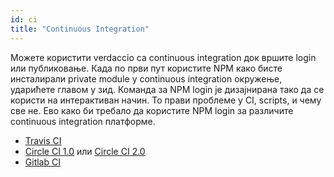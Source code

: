 ```yaml
---
id: ci
title: "Continuous Integration"
---
```

Можете користити verdaccio са continuous integration док вршите login или публиковање. Када по први пут користите NPM како бисте инсталирали private module у continuous integration окружење, ударићете главом у зид. Команда за NPM login је дизајнирана тако да се користи на интерактиван начин. То прави проблеме у CI, scripts, и чему све не. Ево како би требало да користите NPM login за различите continuous integration платформе.

- [Travis CI](https://remysharp.com/2015/10/26/using-travis-with-private-npm-deps)
- [Circle CI 1.0](https://circleci.com/docs/1.0/npm-login/) или [Circle CI 2.0](https://circleci.com/docs/2.0/deployment-integrations/#npm)
- [Gitlab CI](https://www.exclamationlabs.com/blog/continuous-deployment-to-npm-using-gitlab-ci/)